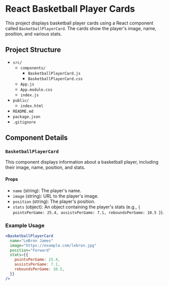 # React Basketball Player Cards

This project displays basketball player cards using a React component called `BasketballPlayerCard`. The cards show the player's image, name, position, and various stats.

## Project Structure

- `src/`
  - `components/`
    - `BasketballPlayerCard.js`
    - `BasketballPlayerCard.css`
  - `App.js`
  - `App.module.css`
  - `index.js`
- `public/`
  - `index.html`
- `README.md`
- `package.json`
- `.gitignore`

## Component Details

### `BasketballPlayerCard`

This component displays information about a basketball player, including their image, name, position, and stats.

#### Props

- `name` (string): The player's name.
- `image` (string): URL to the player's image.
- `position` (string): The player's position.
- `stats` (object): An object containing the player's stats (e.g., `{ pointsPerGame: 25.4, assistsPerGame: 7.1, reboundsPerGame: 10.5 }`).

### Example Usage

```jsx
<BasketballPlayerCard
  name="LeBron James"
  image="https://example.com/lebron.jpg"
  position="Forward"
  stats={{
    pointsPerGame: 25.4,
    assistsPerGame: 7.1,
    reboundsPerGame: 10.5,
  }}
/>
